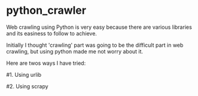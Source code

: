 # python_crawler

Web crawling using Python is very easy because there are various libraries and its easiness to follow to achieve.

Initially I thought 'crawling' part was going to be the difficult part in web crawling, but using python made me not worry about it.

Here are twos ways I have tried:

#1. Using urlib

#2. Using scrapy

